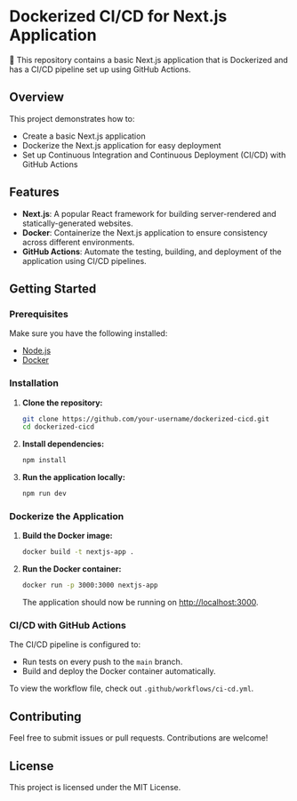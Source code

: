 # Dockerized CI/CD for Next.js Application

🚀 This repository contains a basic Next.js application that is Dockerized and has a CI/CD pipeline set up using GitHub Actions.

## Overview

This project demonstrates how to:

- Create a basic Next.js application
- Dockerize the Next.js application for easy deployment
- Set up Continuous Integration and Continuous Deployment (CI/CD) with GitHub Actions

## Features

- **Next.js**: A popular React framework for building server-rendered and statically-generated websites.
- **Docker**: Containerize the Next.js application to ensure consistency across different environments.
- **GitHub Actions**: Automate the testing, building, and deployment of the application using CI/CD pipelines.

## Getting Started

### Prerequisites

Make sure you have the following installed:

- [Node.js](https://nodejs.org/)
- [Docker](https://www.docker.com/)

### Installation

1. **Clone the repository:**

   ```bash
   git clone https://github.com/your-username/dockerized-cicd.git
   cd dockerized-cicd
   ```

2. **Install dependencies:**

   ```bash
   npm install
   ```

3. **Run the application locally:**

   ```bash
   npm run dev
   ```

### Dockerize the Application

1. **Build the Docker image:**

   ```bash
   docker build -t nextjs-app .
   ```

2. **Run the Docker container:**

   ```bash
   docker run -p 3000:3000 nextjs-app
   ```

   The application should now be running on [http://localhost:3000](http://localhost:3000).

### CI/CD with GitHub Actions

The CI/CD pipeline is configured to:

- Run tests on every push to the `main` branch.
- Build and deploy the Docker container automatically.

To view the workflow file, check out `.github/workflows/ci-cd.yml`.

## Contributing

Feel free to submit issues or pull requests. Contributions are welcome!

## License

This project is licensed under the MIT License.
